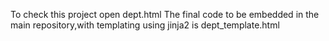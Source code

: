 To check this project open dept.html
The final code to be embedded in the main repository,with templating using jinja2 is dept_template.html
